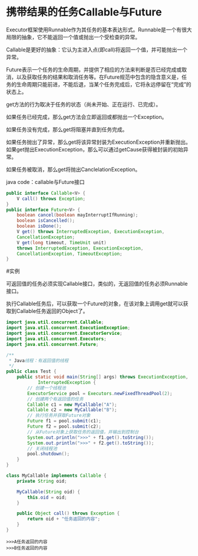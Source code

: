 携带结果的任务Callable与Future
=========

Executor框架使用Runnable作为其任务的基本表达形式。Runnable是一个有很大局限的抽象，它不能返回一个值或抛出一个受检查的异常。

Callable是更好的抽象：它认为主进入点(即call)将返回一个值，并可能抛出一个异常。

Future表示一个任务的生命周期，并提供了相应的方法来判断是否已经完成或取消，以及获取任务的结果和取消任务等。在Future规范中包含的隐含意义是，任务的生命周期只能前进，不能后退，当某个任务完成后，它将永远停留在“完成”的状态上。

get方法的行为取决于任务的状态（尚未开始、正在运行、已完成）。

如果任务已经完成，那么get方法会立即返回或都抛出一个Exception。

如果任务没有完成，那么get将阻塞并直到任务完成。

如果任务抛出了异常，那么get将该异常封装为ExecutionException并重新抛出。如果get抛出ExecutionException，那么可以通过getCause获得被封装的初始异常。

如果任务被取消，那么get将抛出CanclelationException。

java code：callable与Future接口

```java
public interface Callable<V> { 
    V call() throws Exception; 
} 
public interface Future<V> { 
    boolean cancel(boolean mayInterruptIfRunning); 
    boolean isCancelled(); 
    boolean isDone(); 
    V get() throws InterruptedException, ExecutionException, 
    CancellationException; 
    V get(long timeout, TimeUnit unit) 
    throws InterruptedException, ExecutionException, 
    CancellationException, TimeoutException; 
}
```

#实例

可返回值的任务必须实现Callable接口，类似的，无返回值的任务必须Runnable接口。

执行Callable任务后，可以获取一个Future的对象，在该对象上调用get就可以获取到Callable任务返回的Object了。

```java
import java.util.concurrent.Callable;
import java.util.concurrent.ExecutionException;
import java.util.concurrent.ExecutorService;
import java.util.concurrent.Executors;
import java.util.concurrent.Future;

/**
 * Java线程：有返回值的线程
 */
public class Test {
	public static void main(String[] args) throws ExecutionException,
			InterruptedException {
		// 创建一个线程池
		ExecutorService pool = Executors.newFixedThreadPool(2);
		// 创建两个有返回值的任务
		Callable c1 = new MyCallable("A");
		Callable c2 = new MyCallable("B");
		// 执行任务并获取Future对象
		Future f1 = pool.submit(c1);
		Future f2 = pool.submit(c2);
		// 从Future对象上获取任务的返回值，并输出到控制台
		System.out.println(">>>" + f1.get().toString());
		System.out.println(">>>" + f2.get().toString());
		// 关闭线程池
		pool.shutdown();
	}
}

class MyCallable implements Callable {
	private String oid;

	MyCallable(String oid) {
		this.oid = oid;
	}

	public Object call() throws Exception {
		return oid + "任务返回的内容";
	}
}

```

```
>>>A任务返回的内容
>>>B任务返回的内容
```

